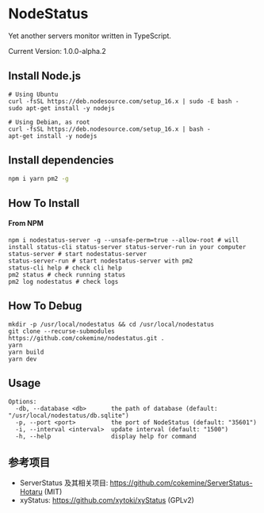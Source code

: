 # NodeStatus

Yet another servers monitor written in TypeScript.

Current Version: 1.0.0-alpha.2

## Install Node.js

```shell
# Using Ubuntu
curl -fsSL https://deb.nodesource.com/setup_16.x | sudo -E bash -
sudo apt-get install -y nodejs

# Using Debian, as root
curl -fsSL https://deb.nodesource.com/setup_16.x | bash -
apt-get install -y nodejs
```

## Install dependencies

```bash
npm i yarn pm2 -g
```

## How To Install

#### From NPM

```shell
npm i nodestatus-server -g --unsafe-perm=true --allow-root # will install status-cli status-server status-server-run in your computer
status-server # start nodestatus-server
status-server-run # start nodestatus-server with pm2
status-cli help # check cli help
pm2 status # check running status
pm2 log nodestatus # check logs
```

## How To Debug

```shell
mkdir -p /usr/local/nodestatus && cd /usr/local/nodestatus
git clone --recurse-submodules https://github.com/cokemine/nodestatus.git .
yarn
yarn build
yarn dev
```

## Usage

```shell
Options:
  -db, --database <db>       the path of database (default: "/usr/local/nodestatus/db.sqlite")
  -p, --port <port>          the port of NodeStatus (default: "35601")
  -i, --interval <interval>  update interval (default: "1500")
  -h, --help                 display help for command
```

## 参考项目

- ServerStatus 及其相关项目: https://github.com/cokemine/ServerStatus-Hotaru (MIT)
- xyStatus: https://github.com/xytoki/xyStatus (GPLv2)

